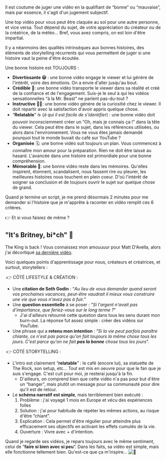 Il est coutume de juger une vidéo en la qualifiant de “bonne” ou “mauvaise”, mais par essence, il s'agit d'un jugement subjectif. 

Une top vidéo pour vous peut être claquée au sol pour une autre personne, et vice versa. Tout dépend du sujet, de votre appréciation du créateur ou de la créatrice, de la météo… Bref, vous avez compris, on est loin d'être impartial.

Il y a néanmoins des qualités intrinsèques aux bonnes histoires, des éléments de storytelling récurrents qui vous permettent de juger si une histoire vaut la peine d'être écoutée.

Une bonne histoire est TOUJOURS : 

-   **Divertissante 😃** : une bonne vidéo engage le viewer et lui génère de l'intérêt, voire des émotions. On a envie d'aller jusqu'au bout.
-   **Crédible** 🤝: une bonne vidéo transporte le viewer dans sa réalité et créé de la confiance et de l'engagement. Suis-je le seul à qui les vidéos sensationnelles “à la Mr. Beast” ne parlent pas-du-tout ?
-   **Instructive** 👨‍🎓: une bonne vidéo génère de la curiositié chez le viewer. Il doit repartir avec la satisfaction d'avoir appris quelque chose.
-   “**Relatable**” ☕ (_à qui il est facile de s'identifier_) : une bonne vidéo doit pouvoir inconsciemment créer un “Oh, mais je connais ça !” dans la tête du viewer. Cela peut être dans le sujet, dans les références utilisées, ou alors dans l'environnement. Vous ne vous êtes jamais demandé pourquoi tout le monde buvait du café sur YouTube ?
-   **Organisée** 🗓️: une bonne vidéo suit toujours un plan. Vous commencez à connaître mon amour pour la préparation. Rien ne doit être laissé au hasard. L'avancée dans une histoire est primordiale pour une bonne compréhension.
-   **Mémorable** 🤔: une bonne vidéo reste dans les mémoires. Qu'elles inspirent, étonnent, scandalisent, nous fassent rire ou pleurer, les meilleures histoires nous touchent en plein coeur. D'où l'intérêt de soigner sa conclusion et de toujours ouvrir le sujet sur quelque chose de grand.

  
Quand je termine un script, je me prend désormais 2 minutes pour me demander si l'histoire que je m'apprête à raconter en vidéo remplit ces 6 critères. 

👉 Et si vous faisiez de même ?

## "It's Britney, bi*ch" 🌴

The King is back ! Vous connaissez mon amouuuur pour Matt D'Avella, alors j'ai décortiqué [sa dernière vidéo](https://94csj.r.ag.d.sendibm3.com/mk/cl/f/vnL7ry5pU-4wcwVcDcyzUZUaqm-yLoa68_xjDBSOebn5jfezff67OLs_laGjcVkjYfbUwRTAiUJq9uquMP0pBLxzJL9sD1KvXf6UymdCcRXo06ClvmdbOegjTMr7gPkHY9xh5HjpOxfuIb_eLlHgFON792Gh-m92IlztDzRrPtEz-biVTyRPb1V7KycSgNnZyJ68yCcIPqbarT1Ey4yNgX63dpHiALTaOrVaqu8fUZH3zBZpBFLIVgfBbJau0-dWFII6ajvsoj4iunu4X8kq56HD8jUbWgQTcWg "La dernière vidéo de Matt D'Avella").

Voici quelques points d'apprentissage pour nous, créateurs et créatrices, et surtout, storytellers :

 👉 CÔTÉ LIFESTYLE & CRÉATION :

-   Une **citation de Seth Godin** : “_Au lieu de vous demander quand seront vos prochaines vacances, peut-être vaudrait il mieux vous construire une vie que vous n'avez pas à fuir._”
-   Une **question essentielle** à se poser : “_Si l'argent n'avait pas d'importance, que feriez-vous sur le long terme ?_"
    -   J'ai d'ailleurs retourné cette question dans tous les sens durant mon burn-out. La réponse fut assez simple : créer des vidéos sur YouTube.
-   Une phrase qui a **retenu mon intention** : “_Si la vie peut parfois paraître chiante, ce n'est pas parce qu'on fait toujours la même chose tous les jours. C'est parce qu'on ne fait **pas la bonne** chose tous les jours_”.

 👉 CÔTÉ STORYTELLING :

-   L'intro est clairement “**relatable**” : le café (encore lui), sa statuette de The Rock, son setup, etc… Tout est mis en oeuvre pour que le fan que je suis s'engage. C'est cuit pour moi, je resterai jusqu'à la fin.
    -   D'ailleurs, on comprend bien que cette vidéo n'a pas pour but d'être un “banger”, mais plutôt un message pour sa communauté pour dire qu'il est de retour.
-   Le **schéma narratif est simple**, mais terriblement bien exécuté :
    1.  Problème : j'ai voyagé 1 mois en Europe et vécu des expériences folles
    2.  Solution : j'ai pour habitude de répéter les mêmes actions, au risque d'être “chiant”.
    3.  Explication : Cela permet d'être régulier pour atteindre plus efficacement ses objectifs en activant les effets cumulés de la vie.
    4.  Ouverture : Vivre avec + d'intention.

Quand je regarde ses vidéos, je repars toujours avec le même sentiment, celui de “**faire si bien avec si peu**”. Dans les faits, sa vidéo est simple, mais elle fonctionne tellement bien. Qu'est-ce que ça m'inspire… **![💭](https://fonts.gstatic.com/s/e/notoemoji/14.0/1f4ad/32.png)**